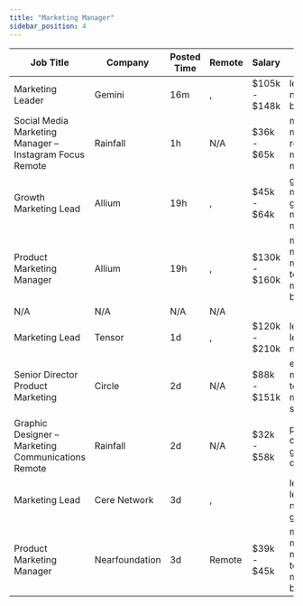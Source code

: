 ```yaml
---
title: "Marketing Manager"
sidebar_position: 4
---
```


| Job Title | Company | Posted Time | Remote | Salary | Tags | Apply Link |
|-----------|---------|-------------|--------|--------|------|------------|
| Marketing Leader | Gemini | 16m | , | $105k - $148k | lead, marketing, non tech, bitcoin, crypto | [Apply](https://web3.career/marketing-leader-gemini/100365) |
| Social Media Marketing Manager – Instagram Focus Remote | Rainfall | 1h | N/A | $36k - $65k | marketing manager, remote, social media, non tech, marketing | [Apply](https://web3.career/social-media-marketing-manager-instagram-focus-remote-rainfall/100344) |
| Growth Marketing Lead | Allium | 19h | , | $45k - $64k | growth marketing, growth, lead, marketing lead, marketing | [Apply](https://web3.career/growth-marketing-lead-allium/100334) |
| Product Marketing Manager | Allium | 19h | , | $130k - $160k | marketing manager, marketing, non tech, product marketing, blockchain | [Apply](https://web3.career/product-marketing-manager-allium/100333) |
| N/A | N/A | N/A | N/A |  |  | [Apply](https://web3.career/metana) |
| Marketing Lead | Tensor | 1d | , | $120k - $210k | lead, marketing lead, marketing, non tech, crypto | [Apply](https://web3.career/marketing-lead-tensor/100300) |
| Senior Director Product Marketing | Circle | 2d | N/A | $88k - $151k | executive, marketing, non tech, product marketing, senior | [Apply](https://web3.career/senior-director-product-marketing-circle/100267) |
| Graphic Designer – Marketing Communications Remote | Rainfall | 2d | N/A | $32k - $58k | pr, non tech, communications, graphic designer, remote | [Apply](https://web3.career/graphic-designer-marketing-communications-remote-rainfall/100255) |
| Marketing Lead | Cere Network | 3d | , |  | lead, marketing lead, marketing, non tech, gaming | [Apply](https://web3.career/marketing-lead-cere-network/78887) |
| Product Marketing Manager | Nearfoundation | 3d | Remote | $39k - $45k | marketing manager, marketing, non tech, product marketing, blockchain | [Apply](https://web3.career/product-marketing-manager-nearfoundation/100183) |
